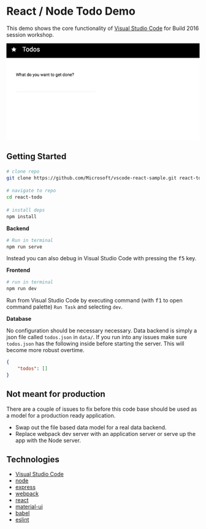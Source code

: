# React / Node Todo Demo

This demo shows the core functionality of [Visual Studio Code](https://code.visualstudio.com)
for Build 2016 session workshop.

![todo demo](/media/todo_demo.gif)

## Getting Started

```bash
# clone repo
git clone https://github.com/Microsoft/vscode-react-sample.git react-todo

# navigate to repo
cd react-todo

# install deps
npm install
```

**Backend**

```bash
# Run in terminal
npm run serve
```

Instead you can also debug in Visual Studio Code with pressing the <kbd>f5</kbd> key.

**Frontend**

```bash
# run in terminal
npm run dev
```

Run from Visual Studio Code by executing command (with <kbd>f1</kbd> to open command palette) 
`Run Task` and selecting `dev`.

**Database**

No configuration should be necessary necessary. Data backend is simply a json file called `todos.json` in `data/`.
If you run into any issues make sure `todos.json` has the following inside before starting the 
server. This will become more robust overtime.

```json
{
    "todos": []
}
```

## Not meant for production

There are a couple of issues to fix before this code base should
be used as a model for a production ready application.

* Swap out the file based data model for a real data backend.
* Replace webpack dev server with an application server or serve up the app with the Node server.

## Technologies

* [Visual Studio Code](https://code.visualstudio.com)
* [node](https://nodejs.org/en/)
* [express](http://expressjs.com/)
* [webpack](https://webpack.github.io/)
* [react](https://facebook.github.io/react/)
* [material-ui](http://www.material-ui.com/#/)
* [babel](https://babeljs.io/)
* [eslint](http://eslint.org/)
